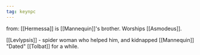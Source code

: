 ```yaml
---
tag: keynpc
---
```

from: [[Hermessa]]
is [[Mannequin]]'s brother.
Worships [[Asmodeus]].

[[Levlypsis]] - spider woman who helped him, and kidnapped [[Mannequin]]
"Dated" [[Tolbat]] for a while.
